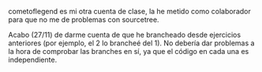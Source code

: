 cometoflegend es mi otra cuenta de clase, la he metido como colaborador para que no me de problemas con sourcetree.

Acabo (27/11) de darme cuenta de que he brancheado desde ejercicios anteriores (por ejemplo, el 2 lo brancheé del 1). No debería dar problemas a la hora de comprobar las branches en sí, ya que el código en cada una es independiente.
